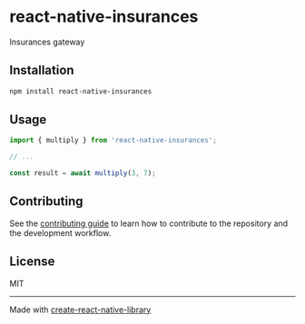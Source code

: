# react-native-insurances

Insurances gateway

## Installation

```sh
npm install react-native-insurances
```

## Usage


```js
import { multiply } from 'react-native-insurances';

// ...

const result = await multiply(3, 7);
```


## Contributing

See the [contributing guide](CONTRIBUTING.md) to learn how to contribute to the repository and the development workflow.

## License

MIT

---

Made with [create-react-native-library](https://github.com/callstack/react-native-builder-bob)
